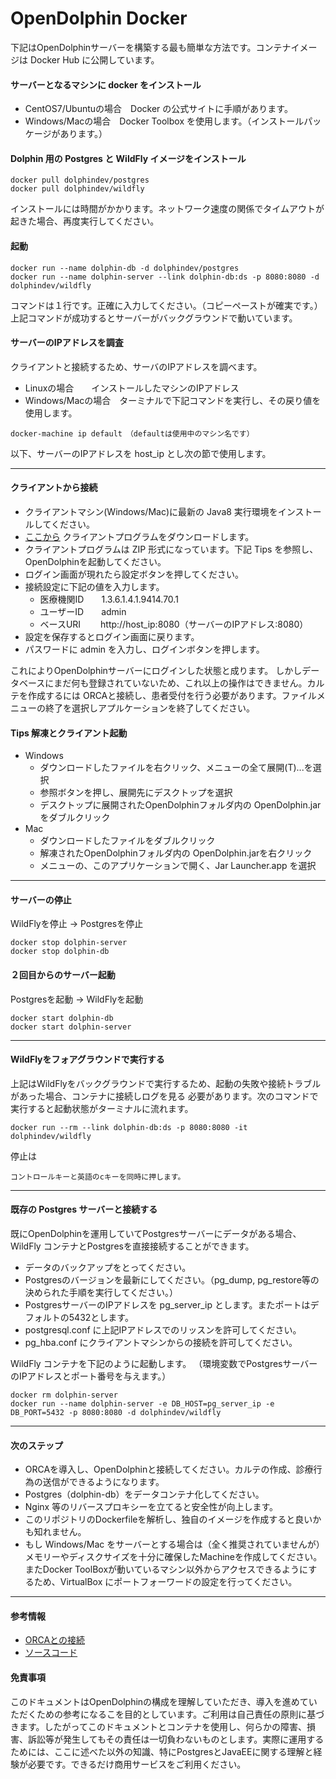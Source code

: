 # OpenDolphin Docker

下記はOpenDolphinサーバーを構築する最も簡単な方法です。コンテナイメージは Docker Hub に公開しています。

#### サーバーとなるマシンに docker をインストール
* CentOS7/Ubuntuの場合　Docker の公式サイトに手順があります。
* Windows/Macの場合　Docker Toolbox を使用します。（インストールパッケージがあります。）

#### Dolphin 用の Postgres と WildFly イメージをインストール
    docker pull dolphindev/postgres
    docker pull dolphindev/wildfly

インストールには時間がかかります。ネットワーク速度の関係でタイムアウトが起きた場合、再度実行してください。

#### 起動
    docker run --name dolphin-db -d dolphindev/postgres
    docker run --name dolphin-server --link dolphin-db:ds -p 8080:8080 -d dolphindev/wildfly

コマンドは１行です。正確に入力してください。（コピーペーストが確実です。）
上記コマンドが成功するとサーバーがバックグラウンドで動いています。

#### サーバーのIPアドレスを調査
クライアントと接続するため、サーバのIPアドレスを調べます。

* Linuxの場合　　インストールしたマシンのIPアドレス
* Windows/Macの場合　ターミナルで下記コマンドを実行し、その戻り値を使用します。

````
docker-machine ip default　（defaultは使用中のマシン名です）
````

以下、サーバーのIPアドレスを host_ip とし次の節で使用します。

********************

#### クライアントから接続
* クライアントマシン(Windows/Mac)に最新の Java8 実行環境をインストールしてください。
* [ここから](http://www.digital-globe.co.jp/openDolphin/sys-guide/26/client/OpenDolphin.zip) クライアントプログラムをダウンロードします。
* クライアントプログラムは ZIP 形式になっています。下記 Tips を参照し、OpenDolphinを起動してください。
* ログイン画面が現れたら設定ボタンを押してください。
* 接続設定に下記の値を入力します。
  - 医療機関ID　　1.3.6.1.4.1.9414.70.1
  - ユーザーID　　admin
  - ベースURI　　 http&#58;//host_ip:8080（サーバーのIPアドレス:8080）
* 設定を保存するとログイン画面に戻ります。
* パスワードに admin を入力し、ログインボタンを押します。

これによりOpenDolphinサーバーにログインした状態と成ります。
しかしデータベースにまだ何も登録されていないため、これ以上の操作はできません。カルテを作成するには
ORCAと接続し、患者受付を行う必要があります。ファイルメニューの終了を選択しアプルケーションを終了してください。  

#### Tips 解凍とクライアント起動
* Windows
  - ダウンロードしたファイルを右クリック、メニューの全て展開(T)...を選択
  - 参照ボタンを押し、展開先にデスクトップを選択
  - デスクトップに展開されたOpenDolphinフォルダ内の OpenDolphin.jar をダブルクリック
* Mac
  - ダウンロードしたファイルをダブルクリック
  - 解凍されたOpenDolphinフォルダ内の OpenDolphin.jarを右クリック
  - メニューの、このアプリケーションで開く、Jar Launcher.app を選択

***********************

#### サーバーの停止
WildFlyを停止 ->  Postgresを停止

    docker stop dolphin-server
    docker stop dolphin-db


#### ２回目からのサーバー起動
Postgresを起動 -> WildFlyを起動  

    docker start dolphin-db
    docker start dolphin-server

***********************

#### WildFlyをフォアグラウンドで実行する
上記はWildFlyをバックグラウンドで実行するため、起動の失敗や接続トラブルがあった場合、コンテナに接続しログを見る
必要があります。次のコマンドで実行すると起動状態がターミナルに流れます。  

    docker run --rm --link dolphin-db:ds -p 8080:8080 -it dolphindev/wildfly

停止は

    コントロールキーと英語のcキーを同時に押します。

***********************

#### 既存の Postgres サーバーと接続する
既にOpenDolphinを運用していてPostgresサーバーにデータがある場合、WildFly
コンテナとPostgresを直接接続することができます。

* データのバックアップをとってください。
* Postgresのバージョンを最新にしてください。（pg_dump, pg_restore等の決められた手順を実行してください。）
* PostgresサーバーのIPアドレスを pg_server_ip とします。またポートはデフォルトの5432とします。
* postgresql.conf に上記IPアドレスでのリッスンを許可してください。
* pg_hba.conf にクライアントマシンからの接続を許可してください。

WildFly コンテナを下記のように起動します。
（環境変数でPostgresサーバーのIPアドレスとポート番号を与えます。）

    docker rm dolphin-server  
    docker run --name dolphin-server -e DB_HOST=pg_server_ip -e DB_PORT=5432 -p 8080:8080 -d dolphindev/wildfly

***********************
#### 次のステップ
* ORCAを導入し、OpenDolphinと接続してください。カルテの作成、診療行為の送信ができるようになります。
* Postgres（dolphin-db）をデータコンテナ化してください。
* Nginx 等のリバースプロキシーを立てると安全性が向上します。
* このリポジトリのDockerfileを解析し、独自のイメージを作成すると良いかも知れません。
* もし Windows/Mac をサーバーとする場合は（全く推奨されていませんが）メモリーやディスクサイズを十分に確保したMachineを作成してください。
またDocker ToolBoxが動いているマシン以外からアクセスできるようにするため、VirtualBox にポートフォーワードの設定を行ってください。

************************
#### 参考情報
 * [ORCAとの接続](https://gist.github.com/dolphin-dev/c75e4ca63689779bfdf7)
 * [ソースコード](https://github.com/dolphin-dev/OpenDolphin)

#### 免責事項
このドキュメントはOpenDolphinの構成を理解していただき、導入を進めていただくための参考になるこを目的としています。ご利用は自己責任の原則に基づきます。したがってこのドキュメントとコンテナを使用し、何らかの障害、損害、訴訟等が発生してもその責任は一切負わないものとします。実際に運用するためには、ここに述べた以外の知識、特にPostgresとJavaEEに関する理解と経験が必要です。できるだけ商用サービスをご利用ください。
